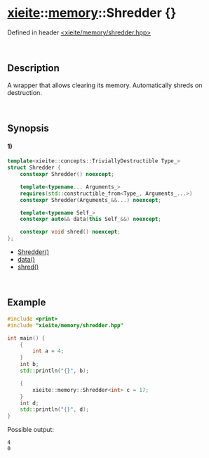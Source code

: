 # [xieite](../../xieite.md)\:\:[memory](../../memory.md)\:\:Shredder \{\}
Defined in header [<xieite/memory/shredder.hpp>](../../../include/xieite/memory/shredder.hpp)

&nbsp;

## Description
A wrapper that allows clearing its memory. Automatically shreds on destruction.

&nbsp;

## Synopsis
#### 1)
```cpp
template<xieite::concepts::TriviallyDestructible Type_>
struct Shredder {
    constexpr Shredder() noexcept;

    template<typename... Arguments_>
    requires(std::constructible_from<Type_, Arguments_...>)
    constexpr Shredder(Arguments_&&...) noexcept;

    template<typename Self_>
    constexpr auto&& data(this Self_&&) noexcept;

    constexpr void shred() noexcept;
};
```
- [Shredder\(\)](./structures/shredder/1/operators/constructor.md)
- [data\(\)](./structures/shredder/1/data.md)
- [shred\(\)](./structures/shredder/1/shred.md)

&nbsp;

## Example
```cpp
#include <print>
#include "xieite/memory/shredder.hpp"

int main() {
    {
        int a = 4;
    }
    int b;
    std::println("{}", b);

    {
        xieite::memory::Shredder<int> c = 17;
    }
    int d;
    std::println("{}", d);
}
```
Possible output:
```
4
0
```

